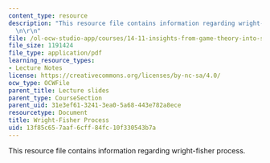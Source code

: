 ```yaml
---
content_type: resource
description: "This resource file contains information regarding wright-fisher process.\r\
  \n\r\n"
file: /ol-ocw-studio-app/courses/14-11-insights-from-game-theory-into-social-behavior-fall-2013/13f85c657aaf6cff84fc10f330543b7a_MIT14_11F13_Wright_Fisher.pdf
file_size: 1191424
file_type: application/pdf
learning_resource_types:
- Lecture Notes
license: https://creativecommons.org/licenses/by-nc-sa/4.0/
ocw_type: OCWFile
parent_title: Lecture slides
parent_type: CourseSection
parent_uid: 31e3ef61-3241-3ea0-5a68-443e782a8ece
resourcetype: Document
title: Wright-Fisher Process
uid: 13f85c65-7aaf-6cff-84fc-10f330543b7a
---
```

This resource file contains information regarding wright-fisher process.

